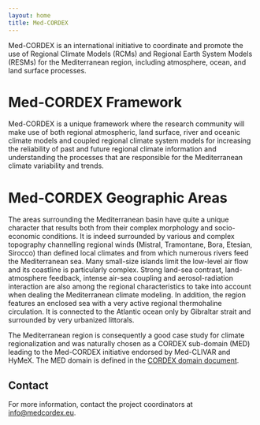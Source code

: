 ```yaml
---
layout: home
title: Med-CORDEX
---
```


Med-CORDEX is an international initiative to coordinate and promote the use of Regional Climate Models (RCMs) and Regional Earth System Models (RESMs) for the Mediterranean region, including atmosphere, ocean, and land surface processes.

# Med-CORDEX Framework

Med-CORDEX is a unique framework where the research community will make use of both regional atmospheric, land surface, river and oceanic climate models and coupled regional climate system models for increasing the reliability of past and future regional climate information and understanding the processes that are responsible for the Mediterranean climate variability and trends.

# Med-CORDEX Geographic Areas

The areas surrounding the Mediterranean basin have quite a unique character that results both from their complex morphology and socio-economic conditions.
It is indeed surrounded by various and complex topography channelling regional winds (Mistral, Tramontane, Bora, Etesian, Sirocco) than defined local climates and from which numerous rivers feed the Mediterranean sea.
Many small-size islands limit the low-level air flow and its coastline is particularly complex. Strong land-sea contrast, land-atmosphere feedback, intense air-sea coupling and aerosol-radiation interaction are also among the regional characteristics to take into account when dealing the Mediterranean climate modeling.
In addition, the region features an enclosed sea with a very active regional thermohaline circulation.
It is connected to the Atlantic ocean only by Gibraltar strait and surrounded by very urbanized littorals.

The Mediterranean region is consequently a good case study for climate regionalization and was naturally chosen as a CORDEX sub-domain (MED) leading to the Med-CORDEX initiative endorsed by Med-CLIVAR and HyMeX.
The MED domain is defined in the [CORDEX domain document](https://web.archive.org/web/20240416072240/https://www.medcordex.eu/cordex_domains_250610.pdf).

## Contact

For more information, contact the project coordinators at info@medcordex.eu.